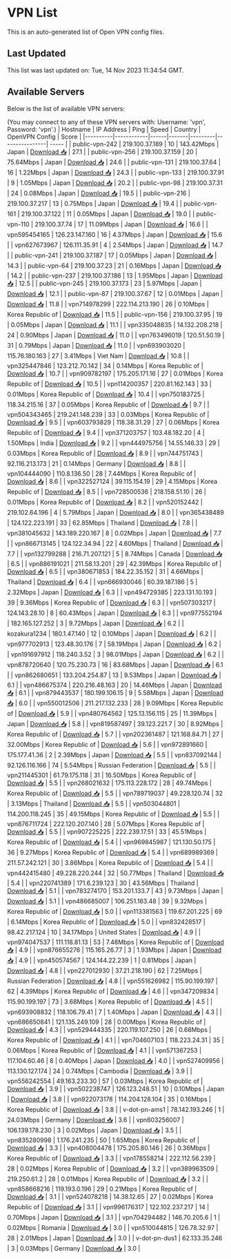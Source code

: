 # VPN List

This is an auto-generated list of Open VPN config files.

## Last Updated

This list was last updated on: Tue, 14 Nov 2023 11:34:54 GMT.

## Available Servers

Below is the list of available VPN servers:

(You may connect to any of these VPN servers with: Username: 'vpn', Password: 'vpn'.)
| Hostname | IP Address | Ping | Speed | Country | OpenVPN Config | Score |
|----------|------------|------|-------|---------|----------------| ----- |
| public-vpn-242 | 219.100.37.189 | 10 | 143.42Mbps | Japan | [Download 📥](./configs/server_0_JP.ovpn) | 27.1 |
| public-vpn-256 | 219.100.37.159 | 20 | 75.64Mbps | Japan | [Download 📥](./configs/server_1_JP.ovpn) | 24.6 |
| public-vpn-131 | 219.100.37.64 | 16 | 1.22Mbps | Japan | [Download 📥](./configs/server_2_JP.ovpn) | 24.3 |
| public-vpn-133 | 219.100.37.91 | 9 | 1.05Mbps | Japan | [Download 📥](./configs/server_3_JP.ovpn) | 20.2 |
| public-vpn-98 | 219.100.37.31 | 24 | 0.08Mbps | Japan | [Download 📥](./configs/server_4_JP.ovpn) | 19.5 |
| public-vpn-216 | 219.100.37.217 | 13 | 0.75Mbps | Japan | [Download 📥](./configs/server_5_JP.ovpn) | 19.4 |
| public-vpn-161 | 219.100.37.122 | 11 | 0.05Mbps | Japan | [Download 📥](./configs/server_6_JP.ovpn) | 19.0 |
| public-vpn-110 | 219.100.37.74 | 17 | 11.09Mbps | Japan | [Download 📥](./configs/server_7_JP.ovpn) | 16.6 |
| vpn595454165 | 126.23.147.160 | 16 | 4.37Mbps | Japan | [Download 📥](./configs/server_8_JP.ovpn) | 15.6 |
| vpn627673967 | 126.111.35.91 | 4 | 2.54Mbps | Japan | [Download 📥](./configs/server_9_JP.ovpn) | 14.7 |
| public-vpn-241 | 219.100.37.187 | 17 | 0.05Mbps | Japan | [Download 📥](./configs/server_10_JP.ovpn) | 14.3 |
| public-vpn-64 | 219.100.37.23 | 21 | 0.16Mbps | Japan | [Download 📥](./configs/server_11_JP.ovpn) | 14.2 |
| public-vpn-237 | 219.100.37.186 | 13 | 1.95Mbps | Japan | [Download 📥](./configs/server_12_JP.ovpn) | 12.5 |
| public-vpn-245 | 219.100.37.173 | 23 | 5.97Mbps | Japan | [Download 📥](./configs/server_13_JP.ovpn) | 12.1 |
| public-vpn-87 | 219.100.37.67 | 12 | 0.01Mbps | Japan | [Download 📥](./configs/server_14_JP.ovpn) | 11.8 |
| vpn714978299 | 222.114.213.190 | 26 | 0.10Mbps | Korea Republic of | [Download 📥](./configs/server_15_KR.ovpn) | 11.5 |
| public-vpn-156 | 219.100.37.95 | 19 | 0.05Mbps | Japan | [Download 📥](./configs/server_16_JP.ovpn) | 11.1 |
| vpn335048835 | 14.132.208.218 | 24 | 0.90Mbps | Japan | [Download 📥](./configs/server_17_JP.ovpn) | 11.0 |
| vpn763496019 | 120.51.50.19 | 31 | 0.79Mbps | Japan | [Download 📥](./configs/server_18_JP.ovpn) | 11.0 |
| vpn693903020 | 115.76.180.163 | 27 | 3.41Mbps | Viet Nam | [Download 📥](./configs/server_19_VN.ovpn) | 10.8 |
| vpn325447846 | 123.212.70.142 | 34 | 0.14Mbps | Korea Republic of | [Download 📥](./configs/server_20_KR.ovpn) | 10.7 |
| vpn909782197 | 175.205.171.16 | 27 | 0.01Mbps | Korea Republic of | [Download 📥](./configs/server_21_KR.ovpn) | 10.5 |
| vpn114200357 | 220.81.162.143 | 33 | 0.01Mbps | Korea Republic of | [Download 📥](./configs/server_22_KR.ovpn) | 10.4 |
| vpn750183725 | 118.34.215.16 | 37 | 0.05Mbps | Korea Republic of | [Download 📥](./configs/server_23_KR.ovpn) | 9.7 |
| vpn504343465 | 219.241.148.239 | 33 | 0.03Mbps | Korea Republic of | [Download 📥](./configs/server_24_KR.ovpn) | 9.5 |
| vpn603793829 | 118.38.31.29 | 27 | 0.06Mbps | Korea Republic of | [Download 📥](./configs/server_25_KR.ovpn) | 9.4 |
| vpn371203757 | 103.48.182.20 | 4 | 1.50Mbps | India | [Download 📥](./configs/server_26_IN.ovpn) | 9.2 |
| vpn444975756 | 14.55.146.33 | 29 | 0.03Mbps | Korea Republic of | [Download 📥](./configs/server_27_KR.ovpn) | 8.9 |
| vpn744751743 | 92.116.213.173 | 21 | 0.14Mbps | Germany | [Download 📥](./configs/server_28_DE.ovpn) | 8.8 |
| vpn104444090 | 110.8.136.50 | 28 | 7.44Mbps | Korea Republic of | [Download 📥](./configs/server_29_KR.ovpn) | 8.6 |
| vpn322527124 | 39.115.154.19 | 29 | 4.15Mbps | Korea Republic of | [Download 📥](./configs/server_30_KR.ovpn) | 8.5 |
| vpn728500536 | 218.158.51.10 | 26 | 0.01Mbps | Korea Republic of | [Download 📥](./configs/server_31_KR.ovpn) | 8.2 |
| vpn520152442 | 219.102.64.196 | 4 | 5.79Mbps | Japan | [Download 📥](./configs/server_32_JP.ovpn) | 8.0 |
| vpn365438489 | 124.122.223.191 | 33 | 62.85Mbps | Thailand | [Download 📥](./configs/server_33_TH.ovpn) | 7.8 |
| vpn381045632 | 143.189.220.167 | 8 | 0.02Mbps | Japan | [Download 📥](./configs/server_34_JP.ovpn) | 7.7 |
| vpn866713145 | 124.122.34.94 | 22 | 4.60Mbps | Thailand | [Download 📥](./configs/server_35_TH.ovpn) | 7.7 |
| vpn132799288 | 216.71.207.121 | 5 | 8.74Mbps | Canada | [Download 📥](./configs/server_36_CA.ovpn) | 6.5 |
| vpn886191021 | 211.58.13.201 | 29 | 42.39Mbps | Korea Republic of | [Download 📥](./configs/server_37_KR.ovpn) | 6.5 |
| vpn380671853 | 184.22.35.152 | 31 | 4.66Mbps | Thailand | [Download 📥](./configs/server_38_TH.ovpn) | 6.4 |
| vpn666930046 | 60.39.187.186 | 5 | 2.32Mbps | Japan | [Download 📥](./configs/server_39_JP.ovpn) | 6.3 |
| vpn494729385 | 223.131.10.193 | 39 | 9.36Mbps | Korea Republic of | [Download 📥](./configs/server_40_KR.ovpn) | 6.3 |
| vpn507303217 | 124.143.28.10 | 8 | 60.43Mbps | Japan | [Download 📥](./configs/server_41_JP.ovpn) | 6.3 |
| vpn977552194 | 182.165.127.252 | 3 | 9.72Mbps | Japan | [Download 📥](./configs/server_42_JP.ovpn) | 6.2 |
| kozakura1234 | 180.1.47.140 | 12 | 0.10Mbps | Japan | [Download 📥](./configs/server_43_JP.ovpn) | 6.2 |
| vpn977702913 | 123.48.30.176 | 7 | 58.19Mbps | Japan | [Download 📥](./configs/server_44_JP.ovpn) | 6.2 |
| vpn191697912 | 118.240.3.52 | 3 | 98.01Mbps | Japan | [Download 📥](./configs/server_45_JP.ovpn) | 6.2 |
| vpn878720640 | 120.75.230.73 | 16 | 83.68Mbps | Japan | [Download 📥](./configs/server_46_JP.ovpn) | 6.1 |
| vpn862680651 | 133.204.254.87 | 13 | 9.53Mbps | Japan | [Download 📥](./configs/server_47_JP.ovpn) | 6.1 |
| vpn486675374 | 220.216.48.163 | 20 | 14.46Mbps | Japan | [Download 📥](./configs/server_48_JP.ovpn) | 6.1 |
| vpn879443537 | 180.199.106.15 | 9 | 5.58Mbps | Japan | [Download 📥](./configs/server_49_JP.ovpn) | 6.0 |
| vpn550012506 | 211.217.132.233 | 28 | 9.09Mbps | Korea Republic of | [Download 📥](./configs/server_50_KR.ovpn) | 5.9 |
| vpn480764562 | 125.13.156.115 | 25 | 11.39Mbps | Japan | [Download 📥](./configs/server_51_JP.ovpn) | 5.8 |
| vpn819587497 | 39.123.221.7 | 30 | 8.92Mbps | Korea Republic of | [Download 📥](./configs/server_52_KR.ovpn) | 5.7 |
| vpn202361487 | 121.168.84.71 | 27 | 32.00Mbps | Korea Republic of | [Download 📥](./configs/server_53_KR.ovpn) | 5.6 |
| vpn972891660 | 175.177.41.36 | 2 | 2.39Mbps | Japan | [Download 📥](./configs/server_54_JP.ovpn) | 5.5 |
| vpn837092144 | 92.126.116.166 | 74 | 5.54Mbps | Russian Federation | [Download 📥](./configs/server_55_RU.ovpn) | 5.5 |
| vpn211445301 | 61.79.175.118 | 31 | 16.50Mbps | Korea Republic of | [Download 📥](./configs/server_56_KR.ovpn) | 5.5 |
| vpn268021632 | 175.113.228.172 | 28 | 49.74Mbps | Korea Republic of | [Download 📥](./configs/server_57_KR.ovpn) | 5.5 |
| vpn789719037 | 49.228.120.74 | 32 | 3.13Mbps | Thailand | [Download 📥](./configs/server_58_TH.ovpn) | 5.5 |
| vpn503044801 | 114.200.118.245 | 35 | 49.15Mbps | Korea Republic of | [Download 📥](./configs/server_59_KR.ovpn) | 5.5 |
| vpn876711724 | 222.120.207.140 | 28 | 5.07Mbps | Korea Republic of | [Download 📥](./configs/server_60_KR.ovpn) | 5.5 |
| vpn907225225 | 222.239.17.51 | 33 | 45.51Mbps | Korea Republic of | [Download 📥](./configs/server_61_KR.ovpn) | 5.4 |
| vpn969845987 | 121.130.50.175 | 36 | 9.27Mbps | Korea Republic of | [Download 📥](./configs/server_62_KR.ovpn) | 5.4 |
| vpn689989369 | 211.57.242.121 | 30 | 3.86Mbps | Korea Republic of | [Download 📥](./configs/server_63_KR.ovpn) | 5.4 |
| vpn442415480 | 49.228.220.244 | 32 | 50.77Mbps | Thailand | [Download 📥](./configs/server_64_TH.ovpn) | 5.4 |
| vpn220741389 | 171.6.239.123 | 30 | 43.56Mbps | Thailand | [Download 📥](./configs/server_65_TH.ovpn) | 5.1 |
| vpn783274170 | 153.201.133.7 | 43 | 9.73Mbps | Japan | [Download 📥](./configs/server_66_JP.ovpn) | 5.1 |
| vpn486685007 | 106.251.163.48 | 39 | 9.32Mbps | Korea Republic of | [Download 📥](./configs/server_67_KR.ovpn) | 5.0 |
| vpn113381563 | 119.67.201.225 | 69 | 6.14Mbps | Korea Republic of | [Download 📥](./configs/server_68_KR.ovpn) | 5.0 |
| vpn832428517 | 98.42.217.124 | 10 | 34.17Mbps | United States | [Download 📥](./configs/server_69_US.ovpn) | 4.9 |
| vpn974047537 | 111.118.81.13 | 53 | 7.48Mbps | Korea Republic of | [Download 📥](./configs/server_70_KR.ovpn) | 4.9 |
| vpn876655276 | 115.165.26.77 | 3 | 1.93Mbps | Japan | [Download 📥](./configs/server_71_JP.ovpn) | 4.9 |
| vpn450574567 | 124.144.22.239 | 1 | 0.81Mbps | Japan | [Download 📥](./configs/server_72_JP.ovpn) | 4.8 |
| vpn227012930 | 37.21.218.190 | 62 | 7.25Mbps | Russian Federation | [Download 📥](./configs/server_73_RU.ovpn) | 4.8 |
| vpn551626982 | 115.90.199.197 | 62 | 4.39Mbps | Korea Republic of | [Download 📥](./configs/server_74_KR.ovpn) | 4.6 |
| vpn347209834 | 115.90.199.197 | 73 | 3.68Mbps | Korea Republic of | [Download 📥](./configs/server_75_KR.ovpn) | 4.5 |
| vpn693908832 | 118.106.79.41 | 7 | 1.40Mbps | Japan | [Download 📥](./configs/server_76_JP.ovpn) | 4.3 |
| vpn686650841 | 121.135.249.109 | 28 | 0.00Mbps | Korea Republic of | [Download 📥](./configs/server_77_KR.ovpn) | 4.3 |
| vpn529444335 | 220.119.107.250 | 26 | 0.68Mbps | Korea Republic of | [Download 📥](./configs/server_78_KR.ovpn) | 4.1 |
| vpn704607103 | 118.223.24.31 | 35 | 0.06Mbps | Korea Republic of | [Download 📥](./configs/server_79_KR.ovpn) | 4.1 |
| vpn571367253 | 117.104.60.46 | 8 | 0.40Mbps | Japan | [Download 📥](./configs/server_80_JP.ovpn) | 4.0 |
| vpn527409956 | 113.130.127.174 | 24 | 0.74Mbps | Cambodia | [Download 📥](./configs/server_81_KH.ovpn) | 3.9 |
| vpn556242554 | 49.163.233.30 | 57 | 0.03Mbps | Korea Republic of | [Download 📥](./configs/server_82_KR.ovpn) | 3.9 |
| vpn502238747 | 126.123.248.51 | 10 | 0.10Mbps | Japan | [Download 📥](./configs/server_83_JP.ovpn) | 3.8 |
| vpn922073178 | 114.204.128.104 | 35 | 0.16Mbps | Korea Republic of | [Download 📥](./configs/server_84_KR.ovpn) | 3.8 |
| v-dot-pn-ams1 | 78.142.193.246 | 1 | 24.03Mbps | Germany | [Download 📥](./configs/server_85_DE.ovpn) | 3.6 |
| vpn603256007 | 106.139.178.230 | 3 | 0.02Mbps | Japan | [Download 📥](./configs/server_86_JP.ovpn) | 3.5 |
| vpn835280998 | 1.176.241.235 | 50 | 1.65Mbps | Korea Republic of | [Download 📥](./configs/server_87_KR.ovpn) | 3.3 |
| vpn408004478 | 175.205.80.146 | 26 | 0.36Mbps | Korea Republic of | [Download 📥](./configs/server_88_KR.ovpn) | 3.3 |
| vpn178558214 | 222.112.56.239 | 28 | 0.02Mbps | Korea Republic of | [Download 📥](./configs/server_89_KR.ovpn) | 3.2 |
| vpn389963509 | 219.250.61.2 | 28 | 0.01Mbps | Korea Republic of | [Download 📥](./configs/server_90_KR.ovpn) | 3.2 |
| vpn858668216 | 119.193.0.196 | 29 | 0.21Mbps | Korea Republic of | [Download 📥](./configs/server_91_KR.ovpn) | 3.1 |
| vpn524078218 | 14.38.12.65 | 27 | 0.02Mbps | Korea Republic of | [Download 📥](./configs/server_92_KR.ovpn) | 3.1 |
| vpn996176317 | 122.102.237.217 | 14 | 0.70Mbps | Japan | [Download 📥](./configs/server_93_JP.ovpn) | 3.1 |
| vpn704294482 | 146.70.205.6 | 1 | 0.02Mbps | Romania | [Download 📥](./configs/server_94_RO.ovpn) | 3.0 |
| vpn510044815 | 126.78.32.97 | 28 | 2.01Mbps | Japan | [Download 📥](./configs/server_95_JP.ovpn) | 3.0 |
| v-dot-pn-dus1 | 62.133.35.246 | 3 | 0.03Mbps | Germany | [Download 📥](./configs/server_96_DE.ovpn) | 3.0 |
